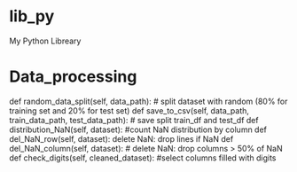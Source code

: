 # lib_py
My Python Libreary

# Data_processing
  def random_data_split(self, data_path): # split dataset with random (80% for training set and 20% for test set)
  def save_to_csv(self, data_path, train_data_path, test_data_path):  # save split train_df and test_df
  def distribution_NaN(self, dataset):  #count NaN distribution by column
  def del_NaN_row(self, dataset): delete NaN: drop lines if NaN
  def del_NaN_column(self, dataset):  # delete NaN: drop columns > 50% of NaN
  def check_digits(self, cleaned_dataset): #select columns filled with digits
